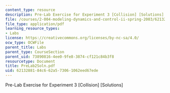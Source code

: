 ```yaml
---
content_type: resource
description: Pre-Lab Exercise for Experiment 3 [Collision] [Solutions]
file: /courses/2-004-modeling-dynamics-and-control-ii-spring-2003/6213288184c662a573061062eed67ede_PreLab2Soln.pdf
file_type: application/pdf
learning_resource_types:
- Labs
license: https://creativecommons.org/licenses/by-nc-sa/4.0/
ocw_type: OCWFile
parent_title: Labs
parent_type: CourseSection
parent_uid: 73890816-4ee0-9fe8-3874-cf121c84b3f8
resourcetype: Document
title: PreLab2Soln.pdf
uid: 62132881-84c6-62a5-7306-1062eed67ede
---
```

Pre-Lab Exercise for Experiment 3 [Collision] [Solutions]